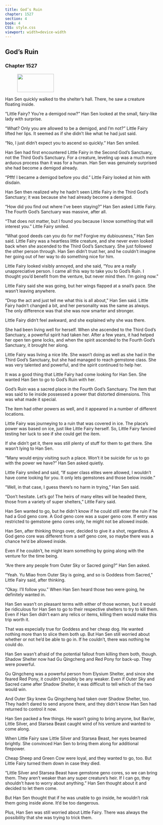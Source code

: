 ```yaml
---
title: God’s Ruin
chapter: 1527
section: 4
book: 4
CSS: style.css
viewport: width=device-width
---
```


## God’s Ruin

### Chapter 1527

<figure>
	<img src="../Images/gem.gif" alt="" id="gem" width="120" height="60" />
</figure>

Han Sen quickly walked to the shelter’s hall. There, he saw a creature floating inside.

“Little Fairy? You’re a demigod now?” Han Sen looked at the small, fairy-like lady with surprise.

“What? Only you are allowed to be a demigod, and I’m not?” Little Fairy lifted her lips. It seemed as if she didn’t like what he had just said.

“No, I just didn’t expect you to ascend so quickly.” Han Sen smiled.

Han Sen had first encountered Little Fairy in the Second God’s Sanctuary, not the Third God’s Sanctuary. For a creature, leveling up was a much more arduous process than it was for a human. Han Sen was genuinely surprised she had become a demigod already.

“Pfft! I became a demigod before you did.” Little Fairy looked at him with disdain.

Han Sen then realized why he hadn’t seen Little Fairy in the Third God’s Sanctuary; it was because she had already become a demigod.

“How did you find out where I’ve been staying?” Han Sen asked Little Fairy. The Fourth God’s Sanctuary was massive, after all.

“That does not matter, but I found you because I know something that will interest you.” Little Fairy smiled.

“What good deeds can you do for me? Forgive my dubiousness,” Han Sen said. Little Fairy was a heartless little creature, and she never even looked back when she ascended to the Third God’s Sanctuary. She just followed the other person through. Han Sen didn’t trust her, and he couldn’t imagine her going out of her way to do something nice for him.

Little Fairy looked visibly annoyed, and she said, “You are a really unappreciative person. I came all this way to take you to God’s Ruin. I thought you’d benefit from the venture, but never mind then. I’m going now.”

Little Fairy said she was going, but her wings flapped at a snail’s pace. She wasn’t leaving anywhere.

“Drop the act and just tell me what this is all about,” Han Sen said. Little Fairy hadn’t changed a bit, and her personality was the same as always. The only difference was that she was now smarter and stronger.

Little Fairy didn’t feel awkward, and she explained why she was there.

She had been living well for herself. When she ascended to the Third God’s Sanctuary, a powerful spirit had taken her. After a few years, it had helped her open ten gene locks, and when the spirit ascended to the Fourth God’s Sanctuary, it brought her along.

Little Fairy was living a nice life. She wasn’t doing as well as she had in the Third God’s Sanctuary, but she had managed to reach gemstone class. She was very talented and powerful, and the spirit continued to help her.

It was a good thing that Little Fairy had come looking for Han Sen. She wanted Han Sen to go to God’s Ruin with her.

God’s Ruin was a sacred place in the Fourth God’s Sanctuary. The item that was said to lie inside possessed a power that distorted dimensions. This was what made it special.

The item had other powers as well, and it appeared in a number of different locations.

Little Fairy was journeying to a ruin that was covered in ice. The place’s power was based on ice, just like Little Fairy herself. So, Little Fairy fancied testing her luck to see if she could get the item.

If she didn’t get it, there was still plenty of stuff for them to get there. She wasn’t lying to Han Sen.

“Many would enjoy visiting such a place. Won’t it be suicide for us to go with the power we have?” Han Sen asked quietly.

Little Fairy smiled and said, “If super class elites were allowed, I wouldn’t have come looking for you. It only lets gemstones and those below inside.”

“Well, in that case, I guess there’s no harm in trying,” Han Sen said.

“Don’t hesitate. Let’s go! The heirs of many elites will be headed there, those from a variety of super shelters,” Little Fairy said.

Han Sen wanted to go, but he didn’t know if he could still enter the ruin if he had a God geno core. A God geno core was a super geno core. If entry was restricted to gemstone geno cores only, he might not be allowed inside.

Han Sen, after thinking things over, decided to give it a shot, regardless. A God geno core was different from a self geno core, so maybe there was a chance he’d be allowed inside.

Even if he couldn’t, he might learn something by going along with the venture for the time being.

“Are there any people from Outer Sky or Sacred going?” Han Sen asked.

“Yeah. Yu Miao from Outer Sky is going, and so is Goddess from Sacred,” Little Fairy said, after thinking.

“Okay. I’ll follow you.” When Han Sen heard those two were going, he definitely wanted in.

Han Sen wasn’t on pleasant terms with either of those women, but it would be ridiculous for Han Sen to go to their respective shelters to try to kill them. Even if Han Sen didn’t earn any relics or items, killing them would make this trip worth it.

That was especially true for Goddess and her cheap dog. He wanted nothing more than to slice them both up. But Han Sen still worried about whether or not he’d be able to go in. If he couldn’t, there was nothing he could do.

Han Sen wasn’t afraid of the potential fallout from killing them both, though. Shadow Shelter now had Gu Qingcheng and Red Pony for back-up. They were powerful.

Gu Qingcheng was a powerful person from Elysium Shelter, and since she feared Red Pony, it couldn’t possibly be any weaker. Even if Outer Sky and Sacred came after Shadow Shelter, it was difficult to tell which of the two would win.

And Outer Sky knew Gu Qingcheng had taken over Shadow Shelter, too. They hadn’t dared to send anyone there, and they didn’t know Han Sen had returned to control it now.

Han Sen packed a few things. He wasn’t going to bring anyone, but Bao’er, Little Silver, and Starsea Beast caught wind of his venture and wanted to come along.

When Little Fairy saw Little Silver and Starsea Beast, her eyes beamed brightly. She convinced Han Sen to bring them along for additional firepower.

Cheap Sheep and Green Cow were loyal, and they wanted to go, too. But Little Fairy turned them down in case they died.

“Little Silver and Starsea Beast have gemstone geno cores, so we can bring them. They aren’t weaker than any super creature’s heir. If I can go, they shouldn’t have to worry about anything.” Han Sen thought about it and decided to let them come.

But Han Sen thought that if he was unable to go inside, he wouldn’t risk them going inside alone. It’d be too dangerous.

Plus, Han Sen was still worried about Little Fairy. There was always the possibility that she was trying to trick them.